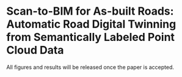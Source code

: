 # Scan-to-BIM for As-built Roads: Automatic Road Digital Twinning from Semantically Labeled Point Cloud Data

All figures and results will be released once the paper is accepted.

